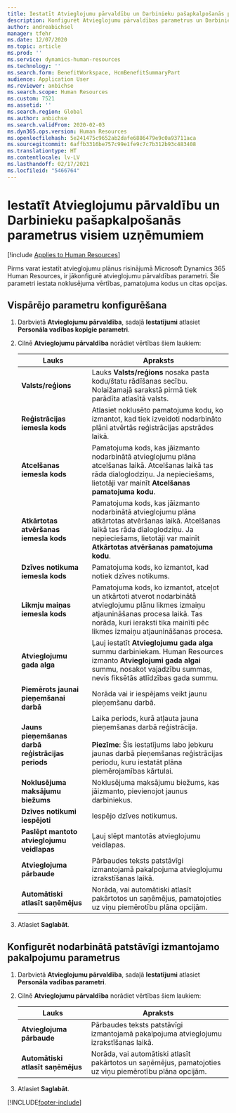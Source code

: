 ```yaml
---
title: Iestatīt Atvieglojumu pārvaldību un Darbinieku pašapkalpošanās parametrus visiem uzņēmumiem
description: Konfigurēt Atvieglojumu pārvaldības parametrus un Darbinieku pašapkalpošanos programmā Microsoft Dynamics 365 Human Resources.
author: andreabichsel
manager: tfehr
ms.date: 12/07/2020
ms.topic: article
ms.prod: ''
ms.service: dynamics-human-resources
ms.technology: ''
ms.search.form: BenefitWorkspace, HcmBenefitSummaryPart
audience: Application User
ms.reviewer: anbichse
ms.search.scope: Human Resources
ms.custom: 7521
ms.assetid: ''
ms.search.region: Global
ms.author: anbichse
ms.search.validFrom: 2020-02-03
ms.dyn365.ops.version: Human Resources
ms.openlocfilehash: 5e241475c9652ab2dafe6886479e9c0a93711aca
ms.sourcegitcommit: 6affb3316be757c99e1fe9c7c7b312b93c483408
ms.translationtype: HT
ms.contentlocale: lv-LV
ms.lasthandoff: 02/17/2021
ms.locfileid: "5466764"
---
```

# <a name="set-benefits-management-and-employee-self-service-parameters-for-all-companies"></a>Iestatīt Atvieglojumu pārvaldību un Darbinieku pašapkalpošanās parametrus visiem uzņēmumiem

[!include [Applies to Human Resources](../includes/applies-to-hr.md)]

Pirms varat iestatīt atvieglojumu plānus risinājumā Microsoft Dynamics 365 Human Resources, ir jākonfigurē atvieglojumu pārvaldības parametri. Šie parametri iestata noklusējuma vērtības, pamatojuma kodus un citas opcijas. 

## <a name="configure-general-parameters"></a>Vispārējo parametru konfigurēšana

1. Darbvietā **Atvieglojumu pārvaldība**, sadaļā **Iestatījumi** atlasiet **Personāla vadības kopīgie parametri**.

2. Cilnē **Atvieglojumu pārvaldība** norādiet vērtības šiem laukiem:

   | Lauks | Apraksts |
   | --- | --- |
   | **Valsts/reģions** | Lauks **Valsts/reģions** nosaka pasta kodu/štatu rādīšanas secību. Nolaižamajā sarakstā pirmā tiek parādīta atlasītā valsts. |
   | **Reģistrācijas iemesla kods** | Atlasiet noklusēto pamatojuma kodu, ko izmantot, kad tiek izveidoti nodarbināto plāni atvērtās reģistrācijas apstrādes laikā. |
   | **Atcelšanas iemesla kods** | Pamatojuma kods, kas jāizmanto nodarbinātā atvieglojumu plāna atcelšanas laikā. Atcelšanas laikā tas rāda dialoglodziņu. Ja nepieciešams, lietotāji var mainīt **Atcelšanas pamatojuma kodu**. |
   | **Atkārtotas atvēršanas iemesla kods** | Pamatojuma kods, kas jāizmanto nodarbinātā atvieglojumu plāna atkārtotas atvēršanas laikā. Atcelšanas laikā tas rāda dialoglodziņu. Ja nepieciešams, lietotāji var mainīt **Atkārtotas atvēršanas pamatojuma kodu**. | 
   | **Dzīves notikuma iemesla kods** | Pamatojuma kods, ko izmantot, kad notiek dzīves notikums. |
   | **Likmju maiņas iemesla kods** | Pamatojuma kods, ko izmantot, atceļot un atkārtoti atverot nodarbinātā atvieglojumu plānu likmes izmaiņu atjaunināšanas procesa laikā. Tas norāda, kuri ieraksti tika mainīti pēc likmes izmaiņu atjaunināšanas procesa. |
   | **Atvieglojumu gada alga** | Ļauj iestatīt **Atvieglojumu gada alga** summu darbiniekam. Human Resources izmanto **Atvieglojumi gada algai** summu, nosakot vajadzību summas, nevis fiksētās atlīdzības gada summu. |
   | **Piemērots jaunai pieņemšanai darbā** | Norāda vai ir iespējams veikt jaunu pieņemšanu darbā. |
   | **Jauns pieņemšanas darbā reģistrācijas periods** | Laika periods, kurā atļauta jauna pieņemšanas darbā reģistrācija.</br></br>**Piezīme**: Šis iestatījums labo jebkuru jaunas darbā pieņemšanas reģistrācijas periodu, kuru iestatāt plāna piemērojamības kārtulai. |
   | **Noklusējuma maksājumu biežums** | Noklusējuma maksājumu biežums, kas jāizmanto, pievienojot jaunus darbiniekus. |
   | **Dzīves notikumi iespējoti** | Iespējo dzīves notikumus. |
   | **Paslēpt mantoto atvieglojumu veidlapas** | Ļauj slēpt mantotās atvieglojumu veidlapas. |
   | **Atvieglojuma pārbaude** | Pārbaudes teksts patstāvīgi izmantojamā pakalpojuma atvieglojumu izrakstīšanas laikā. |
   | **Automātiski atlasīt saņēmējus** | Norāda, vai automātiski atlasīt pakārtotos un saņēmējus, pamatojoties uz viņu piemērotību plāna opcijām. |

3. Atlasiet **Saglabāt**.

## <a name="configure-employee-self-service-parameters"></a>Konfigurēt nodarbinātā patstāvīgi izmantojamo pakalpojumu parametrus

1. Darbvietā **Atvieglojumu pārvaldība**, sadaļā **Iestatījumi** atlasiet **Personāla vadības parametri**.

2. Cilnē **Atvieglojumu pārvaldība** norādiet vērtības šiem laukiem:

   | Lauks | Apraksts |
   | --- | --- |
   | **Atvieglojuma pārbaude** | Pārbaudes teksts patstāvīgi izmantojamā pakalpojuma atvieglojumu izrakstīšanas laikā. |
   | **Automātiski atlasīt saņēmējus** | Norāda, vai automātiski atlasīt pakārtotos un saņēmējus, pamatojoties uz viņu piemērotību plāna opcijām. |

3. Atlasiet **Saglabāt**.




[!INCLUDE[footer-include](../includes/footer-banner.md)]